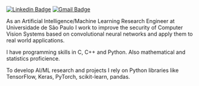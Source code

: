 [![Linkedin Badge](https://img.shields.io/badge/-LinkedIn-blue?style=flat-square&logo=Linkedin&logoColor=white&link=https://www.linkedin.com/in/brunoeluz/)](https://www.linkedin.com/in/brunoeluz/)
[![Gmail Badge](https://img.shields.io/badge/-Gmail-c14438?style=flat-square&logo=Gmail&logoColor=white&link=mailto:brunoelton@gmail.com)](mailto:brunoelton@gmail.com)

As an Artificial Intelligence/Machine Learning Research Engineer at Universidade de São Paulo I work to improve the security of Computer Vision Systems based on convolutional neural networks and apply them to real world applications.

I have programming skills in C, C++ and Python. Also mathematical and statistics proficience.

To develop AI/ML research and projects I rely on Python libraries like TensorFlow, Keras, PyTorch, scikit-learn, pandas.

<!--
**brunoedaluz/brunoedaluz** is a ✨ _special_ ✨ repository because its `README.md` (this file) appears on your GitHub profile.

Here are some ideas to get you started:

- 🔭 I’m currently working on ...
- 🌱 I’m currently learning ...
- 👯 I’m looking to collaborate on ...
- 🤔 I’m looking for help with ...
- 💬 Ask me about ...
- 📫 How to reach me: ...
- 😄 Pronouns: ...
- ⚡ Fun fact: ...
-->
